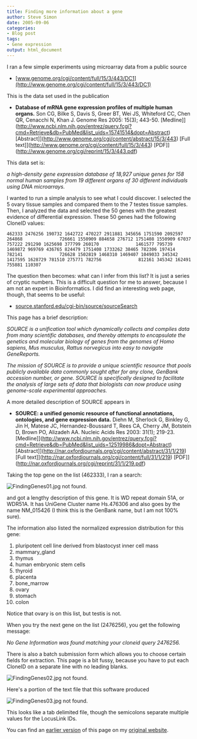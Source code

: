 ```yaml
---
title: Finding more information about a gene
author: Steve Simon
date: 2005-09-06
categories:
- Blog post
tags:
- Gene expression 
output: html_document
---
```


I ran a few simple experiments using microarray data from a public
source

<!---More--->


-   [www.genome.org/cgi/content/full/15/3/443/DC1](http://www.genome.org/cgi/content/full/15/3/443/DC1)

This is the data set used in the publication

-   **Database of mRNA gene expression profiles of multiple human
    organs.** Son CG, Bilke S, Davis S, Greer BT, Wei JS, Whiteford
    CC, Chen QR, Cenacchi N, Khan J. Genome Res 2005: 15(3); 443-50.
    [Medline]](http://www.ncbi.nlm.nih.gov/entrez/query.fcgi?cmd=Retrieve&db=PubMed&list_uids=15741514&dopt=Abstract)
    [Abstract]](http://www.genome.org/cgi/content/abstract/15/3/443)
    [Full text]](http://www.genome.org/cgi/content/full/15/3/443)
    [PDF]](http://www.genome.org/cgi/reprint/15/3/443.pdf)

This data set is:

*a high-density gene expression database of 18,927 unique genes for
158 normal human samples from 19 different organs of 30 different
individuals using DNA microarrays.*

I wanted to run a simple analysis to see what I could discover. I
selected the 5 ovary tissue samples and compared them to the 7 testes
tissue samples. Then, I analyzed the data and selected the 50 genes
with the greatest evidence of differential expression. These 50 genes
had the following CloneID values:

`462333 2476256 190732 1642722 470227 2911881 345656 1751590 2092597 264868              726661 1550909 884658 276712 1751408 1550909 67037 757222 291290 1625698 377799 260170              1461577 795739 1469872 969769 436765 824479 1751408 1733262 38465 782306 197414 782141              726628 1502819 1468310 1469407 1049033 345342 1417595 1628729 781510 275771 782756              812161 345342 162491 755881 110307`

The question then becomes: what can I infer from this list? It is just
a series of cryptic numbers. This is a difficult question for me to
answer, because I am not an expert in Bioinformatics. I did find an
interesting web page, though, that seems to be useful:

-   [source.stanford.edu/cgi-bin/source/sourceSearch](http://source.stanford.edu/cgi-bin/source/sourceSearch)

This page has a brief description:

*SOURCE is a unification tool which dynamically collects and
compiles data from many scientific databases, and thereby attempts
to encapsulate the genetics and molecular biology of genes from the
genomes of Homo sapiens, Mus musculus, Rattus norvegicus into easy
to navigate GeneReports.*

*The mission of SOURCE is to provide a unique scientific resource
that pools publicly available data commonly sought after for any
clone, GenBank accession number, or gene. SOURCE is specifically
designed to facilitate the analysis of large sets of data that
biologists can now produce using genome-scale experimental
approaches.*

A more detailed description of SOURCE appears in

-   **SOURCE: a unified genomic resource of functional annotations,
    ontologies, and gene expression data.** Diehn M, Sherlock G,
    Binkley G, Jin H, Matese JC, Hernandez-Boussard T, Rees CA, Cherry
    JM, Botstein D, Brown PO, Alizadeh AA. Nucleic Acids Res 2003:
    31(1); 219-23.
    [Medline]](http://www.ncbi.nlm.nih.gov/entrez/query.fcgi?cmd=Retrieve&db=PubMed&list_uids=12519986&dopt=Abstract)
    [Abstract]](http://nar.oxfordjournals.org/cgi/content/abstract/31/1/219)
    [Full
    text]](http://nar.oxfordjournals.org/cgi/content/full/31/1/219)
    [PDF]](http://nar.oxfordjournals.org/cgi/reprint/31/1/219.pdf)

Taking the top gene on the list (462333), I ran a search:

![FindingGenes01.jpg not found.](http://www.pmean.com/images/images/05/FindingGenes01.png)

and got a lengthy description of this gene. It is WD repeat domain
51A, or WDR51A. It has UniGene Cluster name Hs.476306 and also goes by
the name NM_015426 (I think this is the GenBank name, but I am not
100% sure).

The information also listed the normalized expression distribution for
this gene:

1.  pluripotent cell line derived from blastocyst inner cell mass
2.  mammary_gland
3.  thymus
4.  human embryonic stem cells
5.  thyroid
6.  placenta
7.  bone_marrow
8.  ovary
9.  stomach
10. colon

Notice that ovary is on this list, but testis is not.

When you try the next gene on the list (2476256), you get the
following message:

*No Gene Information was found matching your cloneid query 2476256.*

There is also a batch submission form which allows you to choose
certain fields for extraction. This page is a bit fussy, because you
have to put each CloneID on a separate line with no leading blanks.

![FindingGenes02.jpg not found.](http://www.pmean.com/images/images/05/FindingGenes02.png)

Here's a portion of the text file that this software produced

![FindingGenes03.jpg not found.](http://www.pmean.com/images/images/05/FindingGenes03.png)

This looks like a tab delimited file, though the semicolons separate
multiple values for the LocusLink IDs.

You can find an [earlier version](http://www.pmean.com/05/FindingGenes.html) of this page on my [original website](http://www.pmean.com/original_site.html).
